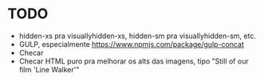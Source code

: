 # TODO

- hidden-xs pra visuallyhidden-xs, hidden-sm pra visuallyhidden-sm, etc.
- GULP, especialmente https://www.npmjs.com/package/gulp-concat
- Checar <noscript>
- Checar HTML puro pra melhorar os alts das imagens, tipo "Still of our film 'Line Walker'"
